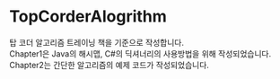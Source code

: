 # TopCorderAlogrithm

탑 코더 알고리즘 트레이닝 책을 기준으로 작성합니다.<br/>
Chapter1은 Java의 해시맵, C#의 딕셔너리의 사용방법을 위해 작성되었습니다.<br/>
Chapter2는 간단한 알고리즘의 예제 코드가 작성되었습니다.<br/>
